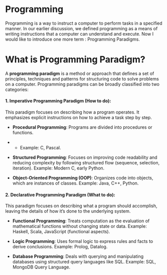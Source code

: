 # Programming

Programming is a way to instruct a computer to perform tasks in a specified manner. In our earlier discussion, we defined programming as a means of writing instructions that a computer can understand and execute. Now I would like to introduce one more term : Programming Paradigms.

# What is Programming Paradigm?

A **programming paradigm** is a method or approach that defines a set of principles, techniques and patterns for structuring code to solve problems on a computer. Programming paradigms can be broadly classified into two categories:

#### 1. Imperative Programming Paradigm (How to do): 
This paradigm focuses on describing how a program operates. It emphasizes explicit instructions on how to achieve a task step by step.

- **Procedural Programming**: Programs are divided into procedures or functions.

- - Example: C, Pascal.

- **Structured Programming**: Focuses on improving code readability and reducing complexity by following structured flow (sequence, selection, iteration).
Example: Modern C, early Python.

- **Object-Oriented Programming (OOP)**: Organizes code into objects, which are instances of classes.
Example: Java, C++, Python.

#### 2. Declarative Programming Paradigm (What to do):
This paradigm focuses on describing what a program should accomplish, leaving the details of how it’s done to the underlying system.

- **Functional Programming**: Treats computation as the evaluation of mathematical functions without changing state or data.
Example: Haskell, Scala, JavaScript (functional aspects).

- **Logic Programming**: Uses formal logic to express rules and facts to derive conclusions.
Example: Prolog, Datalog.

- **Database Programming**: Deals with querying and manipulating databases using structured query languages like SQL.
Example: SQL, MongoDB Query Language.
